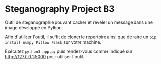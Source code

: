 # Steganography Project B3

Outil de stéganographie pouvant cacher et révéler un message dans une image développé en Python.

Afin d'utiliser l'outil, il suffit de cloner le répertoire ainsi que de faire un `pip install numpy Pillow Flask` sur votre machine.

Exécutez `python3 app.py` puis rendez-vous comme indiqué sur http://127.0.0.1:5000 pour utiliser l'outil.
